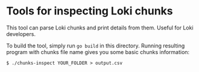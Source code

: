 # Tools for inspecting Loki chunks

This tool can parse Loki chunks and print details from them. Useful for Loki developers.

To build the tool, simply run `go build` in this directory. Running resulting program with chunks file name gives you some basic chunks information:

```shell
$ ./chunks-inspect YOUR_FOLDER > output.csv
```
